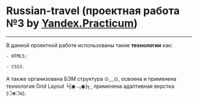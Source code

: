 # Russian-travel (проектная работа №3 by [Yandex.Practicum](https://practicum.yandex.ru/profile/web/ "Практикум"))
----
В данной проектной работе использованы такие **технологии** как:
```HTML
- HTML5;
```
```CSS
- CSS3.
```
А также организована БЭМ структура ⊙﹏⊙, освоена и применена технология Grid Layout ╘[◉﹃◉]╕, применена адаптивная верстка (❍ᴥ❍ʋ).
